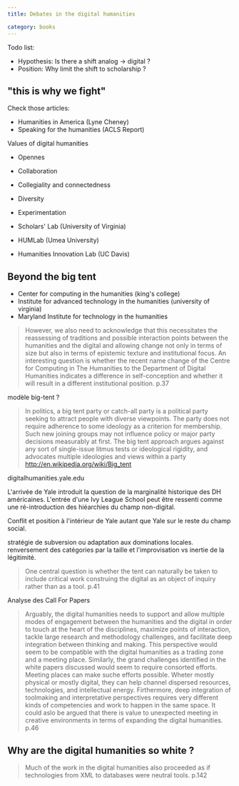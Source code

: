 ```yaml
---
title: Debates in the digital humanities

category: books
---
```


Todo list:
- Hypothesis: Is there a shift analog -> digital ?
- Position: Why limit the shift to scholarship ?

## "this is why we fight"

Check those articles:
- Humanities in America (Lyne Cheney)
- Speaking for the humanities (ACLS Report)

Values of digital humanities
- Opennes
- Collaboration
- Collegiality and connectedness
- Diversity
- Experimentation

- Scholars' Lab (University of Virginia)
- HUMLab (Umea University)
- Humanities Innovation Lab (UC Davis)

## Beyond the big tent

- Center for computing in the humanities (king's college)
- Institute for advanced technology in the humanities (university of virginia)
- Maryland Institute for technology in the humanities

> However, we also need to acknowledge that this necessitates the reassessing of traditions and possible interaction points between the humanities and the digital and allowing change not only in terms of size but also in terms of epistemic texture and institutional focus. An interesting question is whether the recent name change of the Centre for Computing in The Humanities to the Department of Digital Humanities indicates a difference in self-conception and whether it will result in a different institutional position.
> p.37

modèle big-tent ?

> In politics, a big tent party or catch-all party is a political party seeking to attract people with diverse viewpoints. The party does not require adherence to some ideology as a criterion for membership. Such new joining groups may not influence policy or major party decisions measurably at first. The big tent approach argues against any sort of single-issue litmus tests or ideological rigidity, and advocates multiple ideologies and views within a party
> http://en.wikipedia.org/wiki/Big_tent

digitalhumanities.yale.edu

L'arrivée de Yale introduit la question de la marginalité historique des DH américaines. L'entrée d'une Ivy League School peut être ressenti comme une ré-introduction des hiéarchies du champ non-digital.

Conflit et position à l'intérieur de Yale autant que Yale sur le reste du champ social.

stratégie de subversion ou adaptation aux dominations locales. renversement des catégories par la taille et l'improvisation vs inertie de la légitimité.

> One central question is whether the tent can naturally be taken to include critical work construing the digital as an object of inquiry rather than as a tool.
> p.41

Analyse des Call For Papers

> Arguably, the digital humanities needs to support and allow multiple modes of engagement between the humanities and the digital in order to touch at the heart of the disciplines, maximize points of interaction, tackle large research and methodology challenges, and facilitate deep integration between thinking and making. This perspective would seem to be compatible with the digital humanities as a trading zone and a meeting place. Similarly, the grand challenges identified in the white papers discussed would seem to require consorted efforts. Meeting places can make suche efforts possible. Wheter mostly physical or mostly digital, they can help channel dispersed resources, technologies, and intellectual energy. Firthermore, deep integration of toolmaking and interpretative perspectives requires very different kinds of competencies and work to happen in the same space. It could aslo be argued that there is value to unexpected meeting in creative environments in terms of expanding the digital humanities.
> p.46

## Why are the digital humanities so white ?

> Much of the work in the digital humanities also proceeded as if technologies from XML to databases were neutral tools.
> p.142


